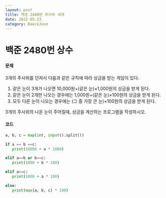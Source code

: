 ```yaml
---
layout: post
title: 백준 2480번 주사위 세개
date: 2022-05-23
category: BaeckJoon
---
```

# 백준 2480번 상수
#### 문제
3개의 주사위를 던져서 다음과 같은 규칙에 따라 상금을 받는 게임이 있다.       

1. 같은 눈이 3개가 나오면 10,000원+(같은 눈)×1,000원의 상금을 받게 된다. 
2. 같은 눈이 2개만 나오는 경우에는 1,000원+(같은 눈)×100원의 상금을 받게 된다. 
3. 모두 다른 눈이 나오는 경우에는 (그 중 가장 큰 눈)×100원의 상금을 받게 된다.            
                
3개의 주사위의 나온 눈이 주어질때, 상금을 계산하는 프로그램을 작성하시오.                      
#### 코드
```python                     
a, b, c = map(int, input().split())

if a == b ==c:
   print(10000 + a * 1000)

elif a==b or b==c:
   print(1000 + b * 100)

elif a==c:
   print(1000 + a * 100)

else:
   print(max(a, b, c) * 100)              
```
